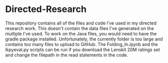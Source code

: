 # Directed-Research
This repository contains all of the files and code I've used in my directed research work. 
This doesn't contain the data files I've generated on the multiple I've used. 
To work on the Java files, you would need to have the gradle package installed.
Unfortunately, the currently folder is too large and contains too many files to upload to GitHub.
The Folding_In.ipynb and the lkpyeval.py scripts can be run if you download the Lenskit 20M ratings set and change the filepath in the read statements in the code. 

